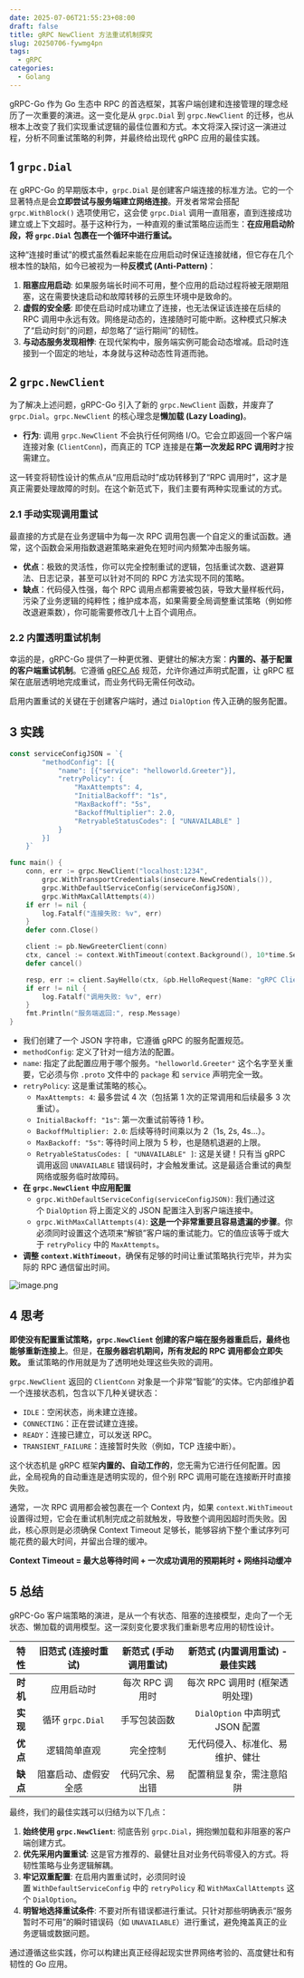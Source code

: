 ```yaml
---
date: 2025-07-06T21:55:23+08:00
draft: false
title: gRPC NewClient 方法重试机制探究
slug: 20250706-fywmg4pn
tags:
  - gRPC
categories:
  - Golang
---
```

gRPC-Go 作为 Go 生态中 RPC 的首选框架，其客户端创建和连接管理的理念经历了一次重要的演进。这一变化是从 `grpc.Dial` 到 `grpc.NewClient` 的迁移，也从根本上改变了我们实现重试逻辑的最佳位置和方式。本文将深入探讨这一演进过程，分析不同重试策略的利弊，并最终给出现代 gRPC 应用的最佳实践。

## 1 `grpc.Dial`

在 gRPC-Go 的早期版本中，`grpc.Dial` 是创建客户端连接的标准方法。它的一个显著特点是会**立即尝试与服务端建立网络连接**。开发者常常会搭配 `grpc.WithBlock()` 选项使用它，这会使 `grpc.Dial` 调用一直阻塞，直到连接成功建立或上下文超时。基于这种行为，一种直观的重试策略应运而生：**在应用启动阶段，将 `grpc.Dial` 包裹在一个循环中进行重试。**

这种“连接时重试”的模式虽然看起来能在应用启动时保证连接就绪，但它存在几个根本性的缺陷，如今已被视为一种**反模式 (Anti-Pattern)**：

1. **阻塞应用启动**: 如果服务端长时间不可用，整个应用的启动过程将被无限期阻塞，这在需要快速启动和故障转移的云原生环境中是致命的。
2. **虚假的安全感**: 即使在启动时成功建立了连接，也无法保证该连接在后续的 RPC 调用中永远有效。网络是动态的，连接随时可能中断。这种模式只解决了“启动时刻”的问题，却忽略了“运行期间”的韧性。
3. **与动态服务发现相悖**: 在现代架构中，服务端实例可能会动态增减。启动时连接到一个固定的地址，本身就与这种动态性背道而驰。

## 2 `grpc.NewClient`

为了解决上述问题，gRPC-Go 引入了新的 `grpc.NewClient` 函数，并废弃了 `grpc.Dial`。`grpc.NewClient` 的核心理念是**懒加载 (Lazy Loading)**。

- **行为**: 调用 `grpc.NewClient` 不会执行任何网络 I/O。它会立即返回一个客户端连接对象 (`ClientConn`)，而真正的 TCP 连接是在**第一次发起 RPC 调用时**才按需建立。

这一转变将韧性设计的焦点从“应用启动时”成功转移到了“RPC 调用时”，这才是真正需要处理故障的时刻。在这个新范式下，我们主要有两种实现重试的方式。

### 2.1 手动实现调用重试

最直接的方式是在业务逻辑中为每一次 RPC 调用包裹一个自定义的重试函数。通常，这个函数会采用指数退避策略来避免在短时间内频繁冲击服务端。

- **优点**：极致的灵活性，你可以完全控制重试的逻辑，包括重试次数、退避算法、日志记录，甚至可以针对不同的 RPC 方法实现不同的策略。
- **缺点**：代码侵入性强，每个 RPC 调用点都需要被包装，导致大量样板代码，污染了业务逻辑的纯粹性；维护成本高，如果需要全局调整重试策略（例如修改退避乘数），你可能需要修改几十上百个调用点。

### 2.2 内置透明重试机制

幸运的是，gRPC-Go 提供了一种更优雅、更健壮的解决方案：**内置的、基于配置的客户端重试机制**。它遵循 [gRFC A6](https://github.com/grpc/proposal/blob/master/A6-client-retries.md) 规范，允许你通过声明式配置，让 gRPC 框架在底层透明地完成重试，而业务代码无需任何改动。

启用内置重试的关键在于创建客户端时，通过 `DialOption` 传入正确的服务配置。

## 3 实践

```go
const serviceConfigJSON = `{
        "methodConfig": [{
            "name": [{"service": "helloworld.Greeter"}],
            "retryPolicy": {
                "MaxAttempts": 4,
                "InitialBackoff": "1s",
                "MaxBackoff": "5s",
                "BackoffMultiplier": 2.0,
                "RetryableStatusCodes": [ "UNAVAILABLE" ]
            }
        }]
    }`

func main() {
    conn, err := grpc.NewClient("localhost:1234",
        grpc.WithTransportCredentials(insecure.NewCredentials()),
        grpc.WithDefaultServiceConfig(serviceConfigJSON),
        grpc.WithMaxCallAttempts(4))
    if err != nil {
        log.Fatalf("连接失败: %v", err)
    }
    defer conn.Close()

    client := pb.NewGreeterClient(conn)
    ctx, cancel := context.WithTimeout(context.Background(), 10*time.Second)
    defer cancel()

    resp, err := client.SayHello(ctx, &pb.HelloRequest{Name: "gRPC Client"})
    if err != nil {
        log.Fatalf("调用失败: %v", err)
    }
    fmt.Println("服务端返回:", resp.Message)
}
```

- 我们创建了一个 JSON 字符串，它遵循 gRPC 的服务配置规范。
- `methodConfig`: 定义了针对一组方法的配置。
- `name`: 指定了此配置应用于哪个服务。`"helloworld.Greeter"` 这个名字至关重要，它必须与你 `.proto` 文件中的 `package` 和 `service` 声明完全一致。
- `retryPolicy`: 这是重试策略的核心。
    - `MaxAttempts: 4`: 最多尝试 4 次（包括第 1 次的正常调用和后续最多 3 次重试）。
    - `InitialBackoff: "1s"`: 第一次重试前等待 1 秒。
    - `BackoffMultiplier: 2.0`: 后续等待时间乘以为 2（1s, 2s, 4s…）。
    - `MaxBackoff: "5s"`: 等待时间上限为 5 秒，也是随机退避的上限。
    - `RetryableStatusCodes: [ "UNAVAILABLE" ]`: 这是关键！只有当 gRPC 调用返回 `UNAVAILABLE` 错误码时，才会触发重试。这是最适合重试的典型网络或服务临时故障码。
- **在 `grpc.NewClient` 中应用配置**
    - `grpc.WithDefaultServiceConfig(serviceConfigJSON)`: 我们通过这个 `DialOption` 将上面定义的 JSON 配置注入到客户端连接中。
    - `grpc.WithMaxCallAttempts(4)`: **这是一个非常重要且容易遗漏的步骤**。你必须同时设置这个选项来“解锁”客户端的重试能力。它的值应该等于或大于 `retryPolicy` 中的 `MaxAttempts`。
- **调整 `context.WithTimeout`**，确保有足够的时间让重试策略执行完毕，并为实际的 RPC 通信留出时间。

![image.png](https://ceyewan.oss-cn-beijing.aliyuncs.com/typora/20250706224117.png)

## 4 思考

**即使没有配置重试策略，`grpc.NewClient` 创建的客户端在服务器重启后，最终也能够重新连接上**。但是，**在服务器宕机期间，所有发起的 RPC 调用都会立即失败。** 重试策略的作用就是为了透明地处理这些失败的调用。

`grpc.NewClient` 返回的 `ClientConn` 对象是一个非常“智能”的实体。它内部维护着一个连接状态机，包含以下几种关键状态：

- `IDLE`：空闲状态，尚未建立连接。
- `CONNECTING`：正在尝试建立连接。
- `READY`：连接已建立，可以发送 RPC。
- `TRANSIENT_FAILURE`：连接暂时失败（例如，TCP 连接中断）。

这个状态机是 gRPC 框架**内置的、自动工作的**，您无需为它进行任何配置。因此，全局视角的自动重连是透明实现的，但个别 RPC 调用可能在连接断开时直接失败。

通常，一次 RPC 调用都会被包裹在一个 Context 内，如果 `context.WithTimeout` 设置得过短，它会在重试机制完成之前就触发，导致整个调用因超时而失败。因此，核心原则是必须确保 Context Timeout 足够长，能够容纳下整个重试序列可能花费的最大时间，并留出合理的缓冲。

**Context Timeout = 最大总等待时间 + 一次成功调用的预期耗时 + 网络抖动缓冲**

## 5 总结

gRPC-Go 客户端策略的演进，是从一个有状态、阻塞的连接模型，走向了一个无状态、懒加载的调用模型。这一深刻变化要求我们重新思考应用的韧性设计。

|   特性   |  旧范式 (连接时重试)   | 新范式 (手动调用重试) |  **新范式 (内置调用重试) - 最佳实践**  |
| :----: | :------------: | :----------: | :-----------------------: |
| **时机** |     应用启动时      |  每次 RPC 调用时  |    每次 RPC 调用时 (框架透明处理)    |
| **实现** | 循环 `grpc.Dial` |    手写包装函数    | `DialOption` 中声明式 JSON 配置 |
| **优点** |     逻辑简单直观     |     完全控制     |     无代码侵入、标准化、易维护、健壮      |
| **缺点** |   阻塞启动、虚假安全感   |   代码冗余、易出错   |       配置稍显复杂，需注意陷阱        |

最终，我们的最佳实践可以归结为以下几点：

1. **始终使用 `grpc.NewClient`**: 彻底告别 `grpc.Dial`，拥抱懒加载和非阻塞的客户端创建方式。
2. **优先采用内置重试**: 这是官方推荐的、最健壮且对业务代码零侵入的方式。将韧性策略与业务逻辑解耦。
3. **牢记双重配置**: 在启用内置重试时，必须同时设置 `WithDefaultServiceConfig` 中的 `retryPolicy` 和 `WithMaxCallAttempts` 这个 `DialOption`。
4. **明智地选择重试条件**: 不要对所有错误都进行重试。只针对那些明确表示“服务暂时不可用”的瞬时错误码（如 `UNAVAILABLE`）进行重试，避免掩盖真正的业务逻辑或数据问题。

通过遵循这些实践，你可以构建出真正经得起现实世界网络考验的、高度健壮和有韧性的 Go 应用。